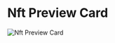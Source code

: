 # Nft Preview Card

![Nft Preview Card](https://cdn.discordapp.com/attachments/964583729232236594/968813852072476682/Animation.gif)

